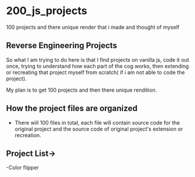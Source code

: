 # 200_js_projects
100 projects and there unique render that i made and thought of myself

## Reverse Engineering Projects
So what I am trying to do here is that I find projects on vanilla js, code it out once, trying to understand
how each part of the cog works, then extending or recreating that project myself from scratch( if i am not able
to code the project).

My plan is to get 100 projects and then there unique rendition.

## How the project files are organized
- There will 100 files in total, each file will contain source code for the original project
and the source code of original project's extension or recreation. 

## Project List->
-Color flipper

